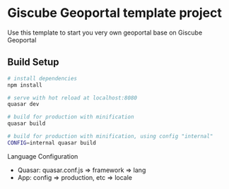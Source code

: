 # Giscube Geoportal template project

Use this template to start you very own geoportal base on Giscube Geoportal


## Build Setup

``` bash
# install dependencies
npm install

# serve with hot reload at localhost:8080
quasar dev

# build for production with minification
quasar build

# build for production with minification, using config "internal"
CONFIG=internal quasar build

```


Language Configuration

- Quasar: quasar.conf.js => framework => lang
- App: config => production, etc => locale
